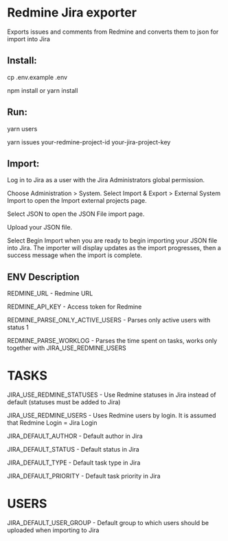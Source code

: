 # Redmine Jira exporter

Exports issues and comments from Redmine and converts them to json for import into Jira

## Install:

cp .env.example .env

npm install or yarn install

## Run:


yarn users

yarn issues your-redmine-project-id your-jira-project-key


## Import:

Log in to Jira as a user with the Jira Administrators global permission.

Choose Administration > System. Select Import & Export > External System Import to open the Import external projects page.

Select JSON to open the JSON File import page.

Upload your JSON file.

Select Begin Import when you are ready to begin importing your JSON file into Jira. The importer will display updates as the import progresses, then a success message when the import is complete.



## ENV Description

REDMINE_URL - Redmine URL

REDMINE_API_KEY - Access token for Redmine

REDMINE_PARSE_ONLY_ACTIVE_USERS - Parses only active users with status 1

REDMINE_PARSE_WORKLOG - Parses the time spent on tasks, works only together with JIRA_USE_REDMINE_USERS

# TASKS
JIRA_USE_REDMINE_STATUSES - Use Redmine statuses in Jira instead of default (statuses must be added to Jira)

JIRA_USE_REDMINE_USERS - Uses Redmine users by login. It is assumed that Redmine Login = Jira Login

JIRA_DEFAULT_AUTHOR - Default author in Jira

JIRA_DEFAULT_STATUS - Default status in Jira

JIRA_DEFAULT_TYPE - Default task type in Jira

JIRA_DEFAULT_PRIORITY - Default task priority in Jira

# USERS

JIRA_DEFAULT_USER_GROUP - Default group to which users should be uploaded when importing to Jira


